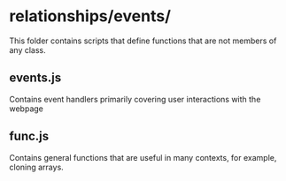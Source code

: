 # relationships/events/
This folder contains scripts that define functions that are not members of any class.

## events.js
Contains event handlers primarily covering user interactions with the webpage

## func.js
Contains general functions that are useful in many contexts, for example, cloning arrays.